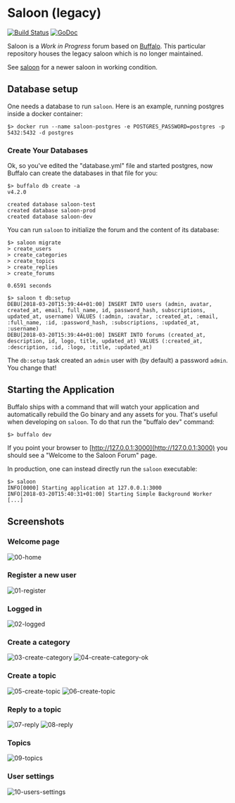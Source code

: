 # Saloon (legacy)

[![Build Status](https://travis-ci.org/go-saloon/saloon.svg?branch=master)](https://travis-ci.org/go-saloon/saloon)
[![GoDoc](https://godoc.org/github.com/go-saloon/saloon?status.svg)](https://godoc.org/github.com/go-saloon/saloon)

Saloon is a _Work in Progress_ forum based on [Buffalo](https://gobuffalo.io). 
This particular repository houses the legacy saloon which is no longer maintained.

See [saloon](https://github.com/go-saloon/saloon) for a newer saloon in working condition.

## Database setup

One needs a database to run `saloon`.
Here is an example, running postgres inside a docker container:

```
$> docker run --name saloon-postgres -e POSTGRES_PASSWORD=postgres -p 5432:5432 -d postgres
```

### Create Your Databases

Ok, so you've edited the "database.yml" file and started postgres, now Buffalo can create the databases in that file for you:

```
$> buffalo db create -a
v4.2.0

created database saloon-test
created database saloon-prod
created database saloon-dev
```

You can run `saloon` to initialize the forum and the content of its database:

```
$> saloon migrate
> create_users
> create_categories
> create_topics
> create_replies
> create_forums

0.6591 seconds

$> saloon t db:setup
DEBU[2018-03-20T15:39:44+01:00] INSERT INTO users (admin, avatar, created_at, email, full_name, id, password_hash, subscriptions, updated_at, username) VALUES (:admin, :avatar, :created_at, :email, :full_name, :id, :password_hash, :subscriptions, :updated_at, :username)
DEBU[2018-03-20T15:39:44+01:00] INSERT INTO forums (created_at, description, id, logo, title, updated_at) VALUES (:created_at, :description, :id, :logo, :title, :updated_at)
```

The `db:setup` task created an `admin` user with (by default) a password `admin`.
You change that!

## Starting the Application

Buffalo ships with a command that will watch your application and automatically rebuild the Go binary and any assets for you.
That's useful when developing on `saloon`.
To do that run the "buffalo dev" command:

```
$> buffalo dev
```

If you point your browser to [http://127.0.0.1:3000](http://127.0.0.1:3000) you should see a "Welcome to the Saloon Forum" page.

In production, one can instead directly run the `saloon` executable:

```
$> saloon
INFO[0000] Starting application at 127.0.0.1:3000
INFO[2018-03-20T15:40:31+01:00] Starting Simple Background Worker
[...]
```

## Screenshots

### Welcome page

![00-home](https://github.com/go-saloon/saloon-legacy/raw/master/docs/images/00-home.png)

### Register a new user

![01-register](https://github.com/go-saloon/saloon-legacy/raw/master/docs/images/01-register.png)

### Logged in

![02-logged](https://github.com/go-saloon/saloon-legacy/raw/master/docs/images/02-logged-in.png)

### Create a category

![03-create-category](https://github.com/go-saloon/saloon-legacy/raw/master/docs/images/03-create-category.png)
![04-create-category-ok](https://github.com/go-saloon/saloon-legacy/raw/master/docs/images/04-create-category-ok.png)

### Create a topic

![05-create-topic](https://github.com/go-saloon/saloon-legacy/raw/master/docs/images/05-create-topic.png)
![06-create-topic](https://github.com/go-saloon/saloon-legacy/raw/master/docs/images/06-create-topic-ok.png)

### Reply to a topic

![07-reply](https://github.com/go-saloon/saloon-legacy/raw/master/docs/images/07-create-reply.png)
![08-reply](https://github.com/go-saloon/saloon-legacy/raw/master/docs/images/08-create-reply-ok.png)

### Topics

![09-topics](https://github.com/go-saloon/saloon-legacy/raw/master/docs/images/09-topics-list.png)

### User settings

![10-users-settings](https://github.com/go-saloon/saloon-legacy/raw/master/docs/images/10-users-settings.png)

